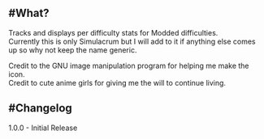 #What?
---
Tracks and displays per difficulty stats for Modded difficulties.\
Currently this is only Simulacrum but I will add to it if anything else comes up so why not keep the name generic.


Credit to the GNU image manipulation program for helping me make the icon.\
Credit to cute anime girls for giving me the will to continue living.

#Changelog
---
1.0.0 - Initial Release
